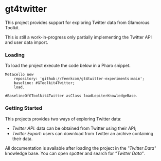 # gt4twitter

This project provides support for exploring Twitter data from Glamorous Toolkit. 

This is still a work-in-progress only partially implementing the Twitter API and user data import.

### Loading 

To load the project execute the code below in a Pharo snippet.

```
Metacello new
    repository: 'github://feenkcom/gt4twitter-experiments:main';
    baseline: #GToolkit4Twitter;
    load.

#BaselineOfGToolkit4Twitter asClass loadLepiterKnowledgeBase.
```

### Getting Started

This projects provides two ways of exploring Twitter data:
- *Twitter API*: data can be obtained from Twitter using their API;
- *Twitter Export*: users can download from Twitter an archive containing their data.

All documentation is available after loading the project in the *"Twitter Data"* knowledge base. You can open spotter and search for *"Twitter Data"*.
